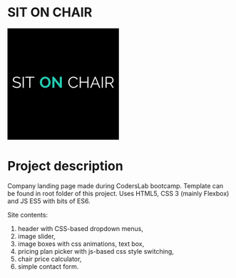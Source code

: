 # SIT ON CHAIR

<img width='250' height='250' src='images/sit_on_chair_logo.png'>

# Project description

Company landing page made during CodersLab bootcamp. 
Template can be found in root folder of this project.
Uses HTML5, CSS 3 (mainly Flexbox) and JS ES5 with bits of ES6.

Site contents:
1) header with CSS-based dropdown menus,
2) image slider,
3) image boxes with css animations, text box,
4) pricing plan picker with js-based css style switching,
5) chair price calculator,
6) simple contact form.
